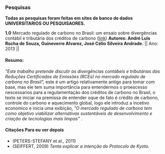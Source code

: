 ### Pesquisas
**Todas as pesquisas foram feitas em sites de banco de dados UNIVERSITARIOS OU PESQUISAORES.**

 **1.0** Mercado regulado de carbono no Brasil: um ensaio sobre divergências contábil e tributária dos créditos de carbono ([link](https://www.scielo.br/j/osoc/a/DWXT3BmCyyXRtk7yDwdrPpG/#))
 **Autores: André Luis Rocha de Souza, Guineverre Alvarez, José Célio Silveira Andrade.** || Ano: 2013 ||

 #### Resumo:

*"Este trabalho pretende discutir as divergências contábeis e tributárias das Reduções Certificadas de Emissões (RCEs) no mercado regulado de carbono no Brasil",* este é um artigo relativamente antigo para tomar com base, mas ele tem suma importância para entendermos o proescesso nescessarios para a regulamentação dos créditos de carbono no Brasil, o texto se iniciar na premissa de entender oque de fato é crédito de carbono, controle do carbono e aquecimento global, logo ele introduz a incetivo economico e inicia uma exibição, *"O mercado regulado de carbono tem como objetivo viabilizar alternativas sustentáveis de desenvolvimento e criação de tecnologias mais limpas"* . 
 
#### Citações Para eu ver depois
* (PETERS-STEFANY et al., 2011)
* (SEIFFERT, 2009) *Tenta explicar a intenção do Protocolo de Kyoto.*
